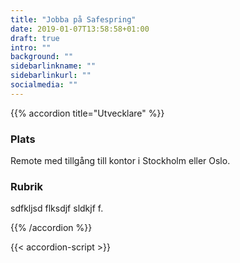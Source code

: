 ```yaml
---
title: "Jobba på Safespring"
date: 2019-01-07T13:58:58+01:00
draft: true
intro: ""
background: ""
sidebarlinkname: ""
sidebarlinkurl: ""
socialmedia: ""
---
```


{{% accordion title="Utvecklare" %}}

### Plats
Remote med tillgång till kontor i Stockholm eller Oslo.

### Rubrik
sdfkljsd flksdjf sldkjf f.

{{% /accordion %}}

{{< accordion-script >}}
